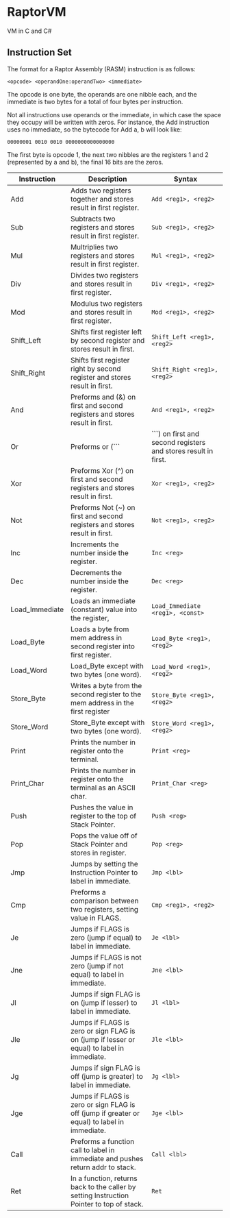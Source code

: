 # RaptorVM
VM in C and C#

## Instruction Set
The format for a Raptor Assembly (RASM) instruction is as follows:
```
<opcode> <operandOne:operandTwo> <immediate>
```

The opcode is one byte, the operands are one nibble each, and the immediate is two bytes
for a total of four bytes per instruction.

Not all instructions use operands or the immediate, in which case the space they occupy
will be written with zeros. For instance, the Add instruction uses no immediate, so the
bytecode for Add a, b will look like:
```
00000001 0010 0010 0000000000000000
```

The first byte is opcode 1, the next two nibbles are the registers 1 and 2 (represented
by a and b), the final 16 bits are the zeros.

Instruction   |   Description                                                          |   Syntax                      |
-----------   |   ------------------------------------------------------------------   |   -------------------------   |
Add           |   Adds two registers together and stores result in first register.     |   ```Add <reg1>, <reg2>```          |
Sub           |   Subtracts two registers and stores result in first register.         |   ```Sub <reg1>, <reg2>```          |
Mul           |   Multriplies two registers and stores result in first register.       |   ```Mul <reg1>, <reg2>```          |
Div           |   Divides two registers and stores result in first register.           |   ```Div <reg1>, <reg2>```          |
Mod           |   Modulus two registers and stores result in first register.           |   ```Mod <reg1>, <reg2>```          |
Shift_Left    |   Shifts first register left by second register and stores result in first. |   ```Shift_Left <reg1>, <reg2>```   |
Shift_Right   |   Shifts first register right by second register and stores result in first. |  ```Shift_Right <reg1>, <reg2>```  |
And           |   Preforms and (&) on first and second registers and stores result in first. |   ```And <reg1>, <reg2>```    |
Or            |   Preforms or (```|```) on first and second registers and stores result in first.  |   ```Or <reg1>, <reg2>```     |
Xor           |   Preforms Xor (^) on first and second registers and stores result in first. |   ```Xor <reg1>, <reg2>```    |
Not           |   Preforms Not (~) on first and second registers and stores result in first. |   ```Not <reg1>, <reg2>```    |
Inc           |   Increments the number inside the register.                           |   ```Inc <reg>```                   |
Dec           |   Decrements the number inside the register.                           |   ```Dec <reg>```                   | 
Load_Immediate|   Loads an immediate (constant) value into the register,               |   ```Load_Immediate <reg1>, <const>``` |
Load_Byte     |   Loads a byte from mem address in second register into first register.|   ```Load_Byte <reg1>, <reg2>```    |
Load_Word     |   Load_Byte except with two bytes (one word).                          |   ```Load_Word <reg1>, <reg2>```    |
Store_Byte    |   Writes a byte from the second register to the mem address in the first register  |  ```Store_Byte <reg1>, <reg2>``` |
Store_Word    |   Store_Byte except with two bytes (one word).                         |   ```Store_Word <reg1>, <reg2>```   |
Print         |   Prints the number in register onto the terminal.                     |   ```Print <reg>```
Print_Char    |   Prints the number in register onto the terminal as an ASCII char.    |   ```Print_Char <reg>```            |
Push          |   Pushes the value in register to the top of Stack Pointer.            |   ```Push <reg>```                  |
Pop           |   Pops the value off of Stack Pointer and stores in register.          |   ```Pop <reg>```                   |
Jmp           |   Jumps by setting the Instruction Pointer to label in immediate.      |   ```Jmp <lbl>```                   |
Cmp           |   Preforms a comparison between two registers, setting value in FLAGS. |   ```Cmp <reg1>, <reg2>```          |
Je            |   Jumps if FLAGS is zero (jump if equal) to label in immediate.        |   ```Je <lbl>```                    |
Jne           |   Jumps if FLAGS is not zero (jump if not equal) to label in immediate.|   ```Jne <lbl>```                   |
Jl            |   Jumps if sign FLAG is on (jump if lesser) to label in immediate. |  ```Jl <lbl>```             |
Jle           |   Jumps if FLAGS is zero or sign FLAG is on (jump if lesser or equal) to label in immediate. |  ```Jle <lbl>``` |
Jg            |   Jumps if sign FLAG is off (jump is greater) to label in immediate. |  ```Jg <lbl>``` |
Jge           |   Jumps if FLAGS is zero or sign FLAG is off (jump if greater or equal) to label in immediate. |  ```Jge <lbl>``` |
Call          |   Preforms a function call to label in immediate and pushes return addr to stack. |  ```Call <lbl>``` |
Ret           |   In a function, returns back to the caller by setting Instruction Pointer to top of stack. | ```Ret``` |
